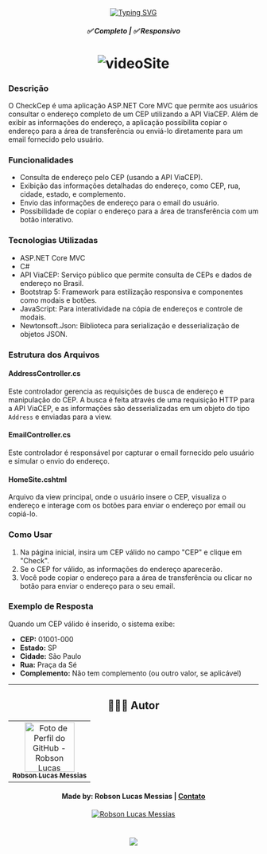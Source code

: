 <div align="center">
  <a href="https://git.io/typing-svg">
    <img src="https://readme-typing-svg.demolab.com?font=Silkscreen&size=20&duration=1500&pause=1000&center=true&vCenter=true&multiline=true&repeat=false&random=false&width=700&height=110&lines=CheckCep" 
    alt="Typing SVG" />
  </a>

  <h5 align="center"> 
    <b>✅ Completo</b> | <b>✅ Responsivo</b>
  </h5>
</div>


<h1 align="center">
  <img alt="videoSite" title="videoSite" src="CheckCep/assets/checkcep.gif"/>
</h1>

</div>

### Descrição
O CheckCep é uma aplicação ASP.NET Core MVC que permite aos usuários consultar o endereço completo de um CEP utilizando a API ViaCEP. Além de exibir as informações do endereço, a aplicação possibilita copiar o endereço para a área de transferência ou enviá-lo diretamente para um email fornecido pelo usuário.

### Funcionalidades
- Consulta de endereço pelo CEP (usando a API ViaCEP).
- Exibição das informações detalhadas do endereço, como CEP, rua, cidade, estado, e complemento.
- Envio das informações de endereço para o email do usuário.
- Possibilidade de copiar o endereço para a área de transferência com um botão interativo.

### Tecnologias Utilizadas
- ASP.NET Core MVC
- C#
- API ViaCEP: Serviço público que permite consulta de CEPs e dados de endereço no Brasil.
- Bootstrap 5: Framework para estilização responsiva e componentes como modais e botões.
- JavaScript: Para interatividade na cópia de endereços e controle de modais.
- Newtonsoft.Json: Biblioteca para serialização e desserialização de objetos JSON.

### Estrutura dos Arquivos

#### AddressController.cs
Este controlador gerencia as requisições de busca de endereço e manipulação do CEP. A busca é feita através de uma requisição HTTP para a API ViaCEP, e as informações são desserializadas em um objeto do tipo `Address` e enviadas para a view.

#### EmailController.cs
Este controlador é responsável por capturar o email fornecido pelo usuário e simular o envio do endereço.

#### HomeSite.cshtml
Arquivo da view principal, onde o usuário insere o CEP, visualiza o endereço e interage com os botões para enviar o endereço por email ou copiá-lo.

### Como Usar
1. Na página inicial, insira um CEP válido no campo "CEP" e clique em "Check".
2. Se o CEP for válido, as informações do endereço aparecerão.
3. Você pode copiar o endereço para a área de transferência ou clicar no botão para enviar o endereço para o seu email.

### Exemplo de Resposta
Quando um CEP válido é inserido, o sistema exibe:

- **CEP:** 01001-000
- **Estado:** SP
- **Cidade:** São Paulo
- **Rua:** Praça da Sé
- **Complemento:** Não tem complemento (ou outro valor, se aplicável)

---
<div align="center">

## 👩🏻‍💻 Autor <br>

<table>
  <tr>
    <td align="center">
      <a href="https://github.com/robsonlmds">
        <img src="https://avatars.githubusercontent.com/u/e?email=robsonlmds@hotmail.com&s=500" width="100px;" title="Autor Robson Lucas Messias" alt="Foto de Perfil do GitHub - Robson Lucas Messias"/><br>
        <sub>
          <b>Robson Lucas Messias</b>
        </sub>
      </a>
    </td>
  </tr>
</table>

</div>
 
<h4 align="center">
  Made by: Robson Lucas Messias | <a href="mailto:robsonlmds@hotmail.com">Contato</a>
</h4>

<p align="center">
  <a href="https://www.linkedin.com/in/r-lucas-messias/">
    <img alt="Robson Lucas Messias" src="https://img.shields.io/badge/LinkedIn-R.Lucas_Messias-0e76a8?style=flat&logoColor=white&logo=linkedin">
  </a>
</p>

<h1 align="center">
<img src="https://readme-typing-svg.herokuapp.com/?font=Silkscreen&size=35&center=true&vCenter=true&width=700&height=70&duration=5000&lines=Obrigado+pela+atenção!;" />
</h1>
